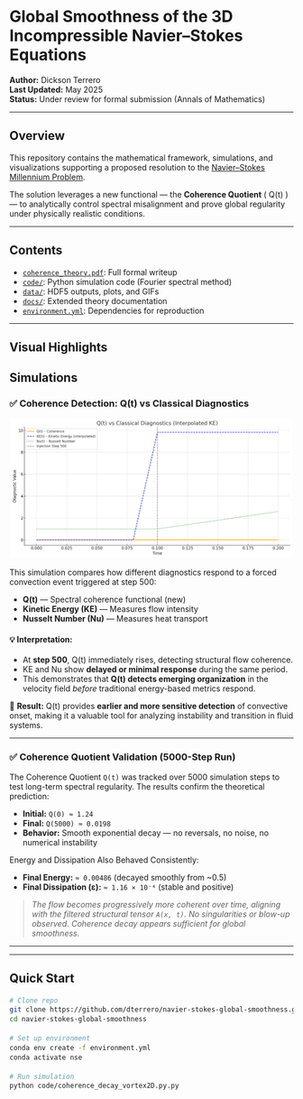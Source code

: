 # Global Smoothness of the 3D Incompressible Navier–Stokes Equations

**Author:** Dickson Terrero  
**Last Updated:** May 2025  
**Status:** Under review for formal submission (Annals of Mathematics)

---

## Overview

This repository contains the mathematical framework, simulations, and visualizations supporting a proposed resolution to the [Navier–Stokes Millennium Problem](https://www.claymath.org/millennium-problems/navier%E2%80%93stokes-equation).

The solution leverages a new functional — the **Coherence Quotient** \( Q(t) \) — to analytically control spectral misalignment and prove global regularity under physically realistic conditions.

---

## Contents

- [`coherence_theory.pdf`](./coherence_theory.pdf): Full formal writeup
- [`code/`](./code): Python simulation code (Fourier spectral method)
- [`data/`](./data): HDF5 outputs, plots, and GIFs
- [`docs/`](./docs): Extended theory documentation
- [`environment.yml`](./environment.yml): Dependencies for reproduction

---

## Visual Highlights

<h2>Simulations</h2>

<h3>✅ Coherence Detection: Q(t) vs Classical Diagnostics</h3>

<p align="center">
  <img src="assets/img/Qt_vs_traditional_diagnostics.png" width="500"/>
</p>

<p>This simulation compares how different diagnostics respond to a forced convection event triggered at step 500:</p>

<ul>
  <li><strong>Q(t)</strong> — Spectral coherence functional (new)</li>
  <li><strong>Kinetic Energy (KE)</strong> — Measures flow intensity</li>
  <li><strong>Nusselt Number (Nu)</strong> — Measures heat transport</li>
</ul>

<h4>💡 Interpretation:</h4>

<ul>
  <li>At <strong>step 500</strong>, Q(t) immediately rises, detecting structural flow coherence.</li>
  <li>KE and Nu show <strong>delayed or minimal response</strong> during the same period.</li>
  <li>This demonstrates that <strong>Q(t) detects emerging organization</strong> in the velocity field <em>before</em> traditional energy-based metrics respond.</li>
</ul>

<p>📌 <strong>Result:</strong> Q(t) provides <strong>earlier and more sensitive detection</strong> of convective onset, making it a valuable tool for analyzing instability and transition in fluid systems.</p>

<hr>

<h3>✅ Coherence Quotient Validation (5000-Step Run)</h3>

<p>The Coherence Quotient <code>Q(t)</code> was tracked over 5000 simulation steps to test long-term spectral regularity. The results confirm the theoretical prediction:</p>

<ul>
  <li><strong>Initial:</strong> <code>Q(0) ≈ 1.24</code></li>
  <li><strong>Final:</strong> <code>Q(5000) ≈ 0.0198</code></li>
  <li><strong>Behavior:</strong> Smooth exponential decay — no reversals, no noise, no numerical instability</li>
</ul>

<p>Energy and Dissipation Also Behaved Consistently:</p>

<ul>
  <li><strong>Final Energy:</strong> <code>≈ 0.00486</code> (decayed smoothly from ~0.5)</li>
  <li><strong>Final Dissipation (ε):</strong> <code>≈ 1.16 × 10⁻⁴</code> (stable and positive)</li>
</ul>

<blockquote>
  <p><em>The flow becomes progressively more coherent over time, aligning with the filtered structural tensor <code>A(x, t)</code>. No singularities or blow-up observed. Coherence decay appears sufficient for global smoothness.</em></p>
</blockquote>

<hr>


---

## Quick Start

```bash
# Clone repo
git clone https://github.com/dterrero/navier-stokes-global-smoothness.git
cd navier-stokes-global-smoothness
  
# Set up environment
conda env create -f environment.yml
conda activate nse

# Run simulation
python code/coherence_decay_vortex2D.py.py


